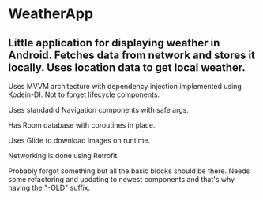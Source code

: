 # WeatherApp

## Little application for displaying weather in Android. Fetches data from network and stores it locally. Uses location data to get local weather. 

Uses MVVM architecture with dependency injection implemented using Kodein-DI. Not to forget lifecycle components.

Uses standadrd Navigation components with safe args. 

Has Room database with coroutines in place. 

Uses Glide to download images on runtime. 

Networking is done using Retrofit

Probably forgot something but all the basic blocks should be there. 
Needs some refactoring and updating to newest components and that's why having the "-OLD" suffix. 
